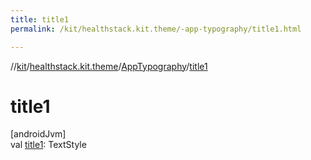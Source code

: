 ```yaml
---
title: title1
permalink: /kit/healthstack.kit.theme/-app-typography/title1.html

---
```

//[kit](../../../index.html)/[healthstack.kit.theme](../index.html)/[AppTypography](index.html)/[title1](title1.html)



# title1



[androidJvm]\
val [title1](title1.html): TextStyle




